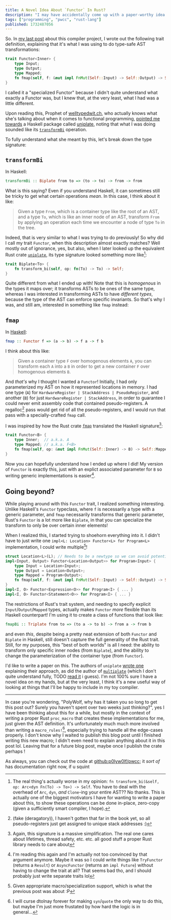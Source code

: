 ```yaml
---
title: A Novel Idea About `Functor` In Rust?
description: "I may have accidentally come up with a paper-worthy idea while just playing around with my silly compiler project"
tags: ["programming", "pwcc", "rust-lang"]
published: 1732487056
---
```


So. In [my last post](https://wolfgirl.dev/blog/2024-11-13-swift-almost-does-a-really-cool-thing-i-want/) about this compiler project, I wrote out the following trait definition, explaining that it's what I was using to do type-safe AST transformations:

```rust
trait Functor<Inner> {
    type Input;
    type Output;
    type Mapped;
    fn fmap(self, f: &mut impl FnMut(Self::Input) -> Self::Output) -> Self::Mapped;
}
```

I called it a "specialized Functor" because I didn't quite understand what exactly a Functor was, but I knew that, at the very least, what I had was a little different.

Upon reading this, Prophet of [welltypedwit.ch](https://welltypedwit.ch/), who actually knows what she's talking about when it comes to functional programming, [pointed me towards](https://bsky.app/profile/welltypedwit.ch/post/3latirgqtjk2h) a Haskell package called [uniplate](https://hackage.haskell.org/package/uniplate-1.6.13), noting that what I was doing sounded like its [`transformBi`](https://hackage.haskell.org/package/uniplate-1.6.13/docs/Data-Generics-Uniplate-Operations.html#v:transformBi) operation.

To fully understand what she meant by this, let's break down the type signature:

## `transformBi`

In Haskell:

```haskell
transformBi :: Biplate from to => (to -> to) -> from -> from
```

What is this saying? Even if you understand Haskell, it can sometimes still be tricky to get what certain operations _mean_. In this case, I think about it like:

> Given a type `From`, which is a container type like the root of an AST, and a type `To`, which is like an inner node of an AST, transform `From` by applying an operation each time we encounter a node of type `To` in the tree.

Indeed, that is very similar to what I was trying to do previously! So why did I call my trait `Functor`, when this description almost exactly matches? Well mostly out of ignorance, yes, but also, when I later looked up the equivalent Rust crate [`uniplate`](https://docs.rs/uniplate/latest/uniplate/trait.Biplate.html), its type signature looked something more like[^1]:

```rust
trait Biplate<To> {
    fn transform_bi(self, op: fn(To) -> To) -> Self;
}
```

Quite different from what I ended up with! Note that this is _homogenous_ in the types it maps over; it transforms ASTs to be ones of the same type, whereas I was interested in transforming ASTs to have _different types_, because the type of the AST can enforce specific invariants. So that's why I was, and still am, interested in something like `fmap` instead:

## `fmap`

In [Haskell](https://hackage.haskell.org/package/base-4.20.0.1/docs/Data-Functor.html):

```haskell
fmap :: Functor f => (a -> b) -> f a -> f b
```

I think about this like:

> Given a container type `F` over homogenous elements `A`, you can transform each `A` into a `B` in order to get a new container `F` over homogenous elements `B`.

And _that's_ why I thought I wanted a `Functor`! Initially, I had only parameterized my AST on how it represented locations in memory. I had one type (`A`) for `HardwareRegister | StackAddress | PseudoRegister`, and another (`B`) for just `HardwareRegister | StackAddress`, in order to guarantee I could never emit assembly code that contained pseudo-registers. A regalloc[^2] pass would get rid of all the pseudo-registers, and I would run that pass with a specially-crafted `fmap` call.

I was inspired by how the Rust crate [`fmap`](https://docs.rs/fmap/latest/fmap/trait.Functor.html) translated the Haskell signature[^3]:

```rust
trait Functor<B> {
    type Inner;  // a.k.a. A
    type Mapped; // a.k.a. F<B>
    fn fmap(self, op: &mut impl FnMut(Self::Inner) -> B) -> Self::Mapped;
}
```

Now you can hopefully understand how I ended up where I did! My version of `Functor` is exactly this, just with an explict associated parameter for `B` so writing generic implementations is easier[^6].

## Going beyond?

While playing around with this `Functor` trait, I realized something interesting. Unlike Haskell's `Functor` typeclass, where `f` is necessarily a type with a generic parameter, and `fmap` necessarily transforms that generic parameter, Rust's `Functor` is a lot more like `Biplate`, in that you can specialize the transform to only be over certain inner elements!

When I realized this, I started trying to shoehorn everything into it. I didn't have to just write one `impl<L: Location> Functor<L> for Program<L>` implementation, I could write multiple[^4]!

```rust
struct Location<L>(L); // Needs to be a newtype so we can avoid potentially conflicting implementations
impl<Input, Output> Functor<Location<Output>> for Program<Input> {
    type Input = Location<Input>;
    type Output = Location<Output>;
    type Mapped = Program<Output>;
    fn fmap(self, f: &mut impl FnMut(Self::Input) -> Self::Output) -> Self::Mapped { ... }
}
impl<I, O> Functor<Expression<O>> for Program<I> { ... }
impl<I, O> Functor<Statement<O>> for Program<I> { ... }
```

The restrictions of Rust's trait system, and needing to specify explicit `Input`/`Output`/`Mapped` types, actually makes `Functor` _more_ flexible than its Haskell counterpart! I'm using it to create a class of functions that look like:

```haskell
fmapBi :: Triplate from to => (to a -> to b) -> from a -> from b
```

and even _this_, despite being a pretty neat extension of both `Functor` and `Biplate` in Haskell, still doesn't capture the full generality of the Rust trait. Still, for my purposes, this "best of both worlds" is all I need: the ability to transform only specific inner nodes (from `Biplate`), and the ability to change the parameterization of the container type (from `Functor`).

I'd like to write a paper on this. The authors of `uniplate` [wrote one](https://ndmitchell.com/downloads/paper-uniform_boilerplate_and_list_processing-30_sep_2007.pdf) explaining their approach, as did the author of [`multiplate`](https://hackage.haskell.org/package/multiplate) (which I don't quite understand fully, TODO [read it](https://arxiv.org/pdf/1103.2841v1) i guess). I'm not 100% sure I have a novel idea on my hands, but at the very least, I think it's a new useful way of looking at things that I'll be happy to include in my toy compiler.

<hr>

In case you're wondering, "PolyWolf, why has it taken you so long to get this post out? Surely you haven't spent over two weeks just thinking?", yes I have been thinking about this for a while, but mostly in the context of writing a proper Rust `proc_macro` that creates these implementations for me, just given the AST definition. It's unfortunately much much more involved than writing a `macro_rules!`[^5], especially trying to handle all the edge-cases properly. I don't know why I waited to publish this blog post until I finished writing this new macro; I didn't even need to explain anything about it in this post lol. Leaving that for a future blog post, maybe once I publish the crate perhaps !

As always, you can check out the code at [github:p0lyw0lf/pwcc](https://github.com/p0lyw0lf/pwcc); it _sort of_ has documentation right now, if u squint

[^1]: The real thing's actually worse in my opinion: `fn transform_bi(&self, op: Arc<dyn Fn(To) -> To>) -> Self`. You have to deal with the overhead of `Arc`, `dyn`, _and_ `Clone`-ing your entire AST?? No thanks. This is actually one of the biggest motivators I have for wanting to write a paper about this, to show these operations can be done in-place, zero-copy (given a sufficiently smart compiler, I hope).

[^2]: (fake (deragatory)), I haven't gotten that far in the book yet, so all pseudo-registers just get assigned to unique stack addresses :)

[^3]: Again, this signature is a massive simplification. The real one cares about lifetimes, thread safety, etc. etc. all good stuff a proper Rust library needs to care about

[^4]: Given appropriate macro/specialization support, which is what the previous post was about :P

[^5]: I will curse dtolnay forever for making `syn`/`quote` the only way to do this, but maybe I'm just more frustated by how hard the logic is in general...

[^6]: I'm reading this again and I'm actually not too convinced by that argument anymore. Maybe it was so I could write things like `TryFunctor` (returns a `Result`) or `AsyncFunctor` (returns an `impl Future`) without having to change the trait at all? That seems bad tho, and I should probably just write separate traits lol
